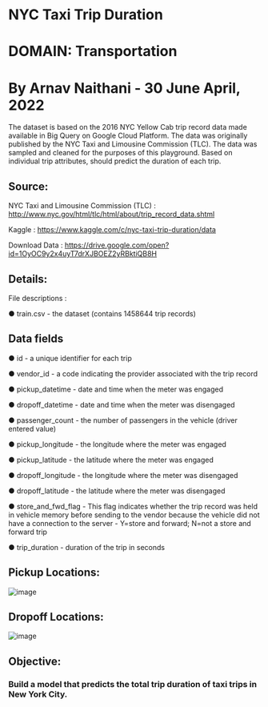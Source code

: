 # NYC Taxi Trip Duration

# DOMAIN: Transportation

# By Arnav Naithani - 30 June April, 2022


The dataset is based on the 2016 NYC Yellow Cab trip record data made available in Big Query on Google Cloud Platform. The data was originally published by the NYC Taxi and Limousine Commission (TLC). The data was sampled and cleaned for the purposes of this playground. Based on individual trip attributes, should predict the duration of each trip.

## Source:

NYC Taxi and Limousine Commission (TLC) : http://www.nyc.gov/html/tlc/html/about/trip_record_data.shtml

Kaggle : https://www.kaggle.com/c/nyc-taxi-trip-duration/data

Download Data : https://drive.google.com/open?id=1OyOC9y2x4uyT7drXJBOEZ2yRBktiQB8H

## Details:

File descriptions :

● train.csv - the dataset (contains 1458644 trip records)

## Data fields

● id - a unique identifier for each trip

● vendor_id - a code indicating the provider associated with the trip record

● pickup_datetime - date and time when the meter was engaged

● dropoff_datetime - date and time when the meter was disengaged

● passenger_count - the number of passengers in the vehicle (driver entered value)

● pickup_longitude - the longitude where the meter was engaged

● pickup_latitude - the latitude where the meter was engaged

● dropoff_longitude - the longitude where the meter was disengaged

● dropoff_latitude - the latitude where the meter was disengaged

● store_and_fwd_flag - This flag indicates whether the trip record was held in vehicle memory before sending to the vendor because the vehicle did not have a connection to the server - Y=store and forward; N=not a store and forward trip

● trip_duration - duration of the trip in seconds

## Pickup Locations:
![image](https://github.com/NaithaniAR/NYC-Taxi-Trip-Time-Prediction---Capstone-Project.ipynb/blob/f27c2c490e6fa97cd7667a12a534d701688c4c86/Images/Pickup.PNG)
## Dropoff Locations:
![image](https://github.com/NaithaniAR/NYC-Taxi-Trip-Time-Prediction---Capstone-Project.ipynb/blob/f180cf4e2487fd883d2601017d180914afadd2bb/Images/Dropoff%20.PNG)



## Objective:
### Build a model that predicts the total trip duration of taxi trips in New York City.
